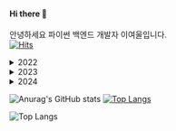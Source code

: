 #### Hi there 👋
안녕하세요 파이썬 백엔드 개발자 이여울입니다.   
[![Hits](https://hits.seeyoufarm.com/api/count/incr/badge.svg?url=https%3A%2F%2Fgithub.com%2Fyeowul%2Fhit-counter&count_bg=%2379C83D&title_bg=%23555555&icon=&icon_color=%23E7E7E7&title=hits&edge_flat=false)](https://hits.seeyoufarm.com)
<details>
<summary>
  2022
</summary>
  <li>지능형 웹서비스 풀스텍 개발 과정</li>
  <li>데이터 기반 인공지능 시스템 엔지니어 양성 과정 수료</li>
  <li>배포 스터디</li>
</details>
<details>
<summary>
  2023
</summary>
  <li>정보처리기사 취득</li>
</details>
<details>
<summary>
  2024
</summary>
   
</details>

![Anurag's GitHub stats](https://github-readme-stats.vercel.app/api?username=yeowul&show_icons=true&theme=radical)
[![Top Langs](https://github-readme-stats.vercel.app/api/top-langs/?username=yeowul)](https://github.com/anuraghazra/github-readme-stats)

![Top Langs](https://github-readme-stats.vercel.app/api/top-langs/?username=yeowul&layout=compact&theme=dracula)
